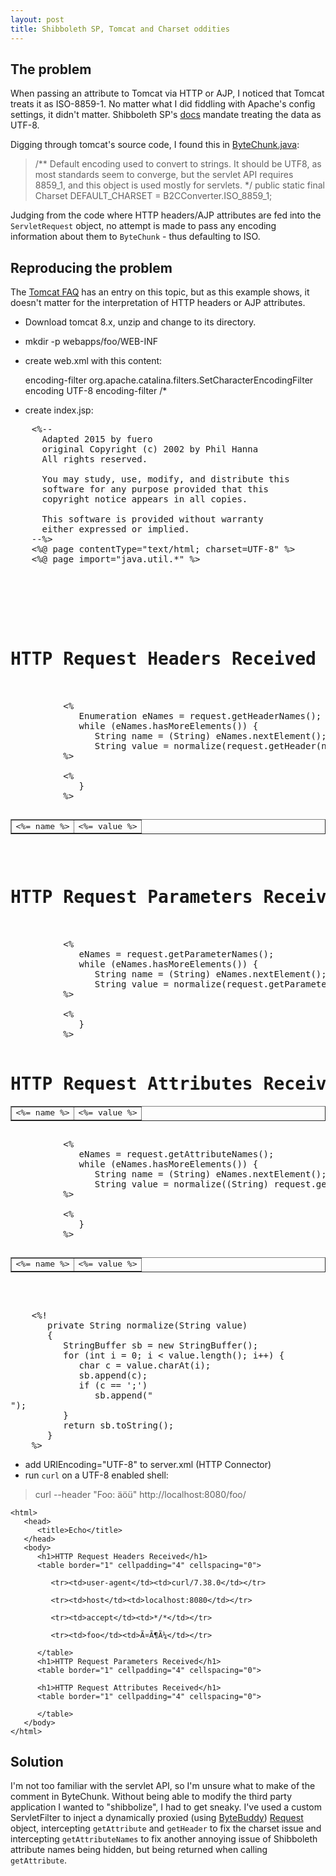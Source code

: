 ```yaml
---
layout: post
title: Shibboleth SP, Tomcat and Charset oddities
---
```


## The problem

When passing an attribute to Tomcat via HTTP or AJP, I noticed that Tomcat treats it as ISO-8859-1.
No matter what I did fiddling with Apache's config settings, it didn't matter.
Shibboleth SP's [docs][sp-attribute-access] mandate treating the data as UTF-8.

Digging through tomcat's source code, I found this in [ByteChunk.java][tc-bytechunk]:

> /** Default encoding used to convert to strings. It should be UTF8,
>     as most standards seem to converge, but the servlet API requires
>     8859_1, and this object is used mostly for servlets.
> */
> public static final Charset DEFAULT_CHARSET = B2CConverter.ISO_8859_1;

Judging from the code where HTTP headers/AJP attributes are fed into the `ServletRequest` object, no
attempt is made to pass any encoding information about them to `ByteChunk` - thus defaulting to ISO.

## Reproducing the problem

The [Tomcat FAQ][tc-faq] has an entry on this topic, but as this example shows, it doesn't matter for the
interpretation of HTTP headers or AJP attributes.

- Download tomcat 8.x, unzip and change to its directory.
- mkdir -p webapps/foo/WEB-INF
- create web.xml with this content:


    <web-app>
      <filter>
        <filter-name>encoding-filter</filter-name>
        <filter-class>org.apache.catalina.filters.SetCharacterEncodingFilter</filter-class>
        <init-param>
          <param-name>encoding</param-name>
          <param-value>UTF-8</param-value>
        </init-param>
      </filter>
      <filter-mapping>
        <filter-name>encoding-filter</filter-name>
        <url-pattern>/*</url-pattern>
      </filter-mapping>
    </web-app>


- create index.jsp:

<pre>
    <%--
      Adapted 2015 by fuero
      original Copyright (c) 2002 by Phil Hanna
      All rights reserved.
      
      You may study, use, modify, and distribute this
      software for any purpose provided that this
      copyright notice appears in all copies.
      
      This software is provided without warranty
      either expressed or implied.
    --%>
    <%@ page contentType="text/html; charset=UTF-8" %>
    <%@ page import="java.util.*" %>
    <html>
       <head>
          <title>Echo</title>
       </head>
       <body>
          <h1>HTTP Request Headers Received</h1>
          <table border="1" cellpadding="4" cellspacing="0">
          <%
             Enumeration eNames = request.getHeaderNames();
             while (eNames.hasMoreElements()) {
                String name = (String) eNames.nextElement();
                String value = normalize(request.getHeader(name));
          %>
             <tr><td><%= name %></td><td><%= value %></td></tr>
          <%
             }
          %>
          </table>
          <h1>HTTP Request Parameters Received</h1>
          <table border="1" cellpadding="4" cellspacing="0">
          <%
             eNames = request.getParameterNames();
             while (eNames.hasMoreElements()) {
                String name = (String) eNames.nextElement();
                String value = normalize(request.getParameter(name));
          %>
             <tr><td><%= name %></td><td><%= value %></td></tr>
          <%
             }
          %>
          <h1>HTTP Request Attributes Received</h1>
          <table border="1" cellpadding="4" cellspacing="0">
          <%
             eNames = request.getAttributeNames();
             while (eNames.hasMoreElements()) {
                String name = (String) eNames.nextElement();
                String value = normalize((String) request.getAttribute(name));
          %>
             <tr><td><%= name %></td><td><%= value %></td></tr>
          <%
             }
          %>
          </table>
       </body>
    </html>
    <%!
       private String normalize(String value)
       {
          StringBuffer sb = new StringBuffer();
          for (int i = 0; i < value.length(); i++) {
             char c = value.charAt(i);
             sb.append(c);
             if (c == ';')
                sb.append("<br>");
          }
          return sb.toString();
       }
    %>
</pre>

- add URIEncoding="UTF-8" to server.xml (HTTP Connector)
- run `curl` on a UTF-8 enabled shell:

> curl --header "Foo: äöü" http://localhost:8080/foo/

    <html>
       <head>
          <title>Echo</title>
       </head>
       <body>
          <h1>HTTP Request Headers Received</h1>
          <table border="1" cellpadding="4" cellspacing="0">
          
             <tr><td>user-agent</td><td>curl/7.38.0</td></tr>
          
             <tr><td>host</td><td>localhost:8080</td></tr>
          
             <tr><td>accept</td><td>*/*</td></tr>
          
             <tr><td>foo</td><td>Ã¤Ã¶Ã¼</td></tr>
          
          </table>
          <h1>HTTP Request Parameters Received</h1>
          <table border="1" cellpadding="4" cellspacing="0">
          
          <h1>HTTP Request Attributes Received</h1>
          <table border="1" cellpadding="4" cellspacing="0">
          
          </table>
       </body>
    </html>

## Solution

I'm not too familiar with the servlet API, so I'm unsure what to make of the
comment in ByteChunk.
Without being able to modify the third party application I wanted to "shibbolize", I had
to get sneaky.
I've used a custom ServletFilter to inject a dynamically proxied (using [ByteBuddy][byte-buddy])
[Request][tc-request] object, intercepting `getAttribute` and `getHeader` to fix the charset issue and
intercepting `getAttributeNames` to fix another annoying issue of Shibboleth
attribute names being hidden, but being returned when calling `getAttribute`.


[sp-attribute-access]:   https://wiki.shibboleth.net/confluence/display/SHIB2/NativeSPAttributeAccess                            "Shibboleth SP - Attribute Access Docs"
[tc-bytechunk]:          http://svn.apache.org/repos/asf/tomcat/tc7.0.x/trunk/java/org/apache/tomcat/util/buf/ByteChunk.java     "Tomcat 7.x ByteChunk.java"
[tc-faq]:                http://wiki.apache.org/tomcat/FAQ/CharacterEncoding#Q8                                                  "Tomcat FAQ on charset issues"
[tc-request]:            http://svn.apache.org/repos/asf/tomcat/tc7.0.x/trunk/java/org/apache/coyote/Request.java                "Tomcat 7.x Request.java"
[byte-buddy]:            http://bytebuddy.net                                                                                    "Byte Buddy library"
